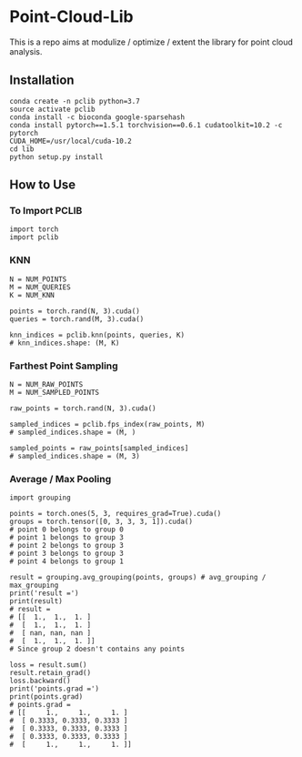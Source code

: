 # Point-Cloud-Lib

This is a repo aims at modulize / optimize / extent the library for point cloud analysis.

## Installation
```
conda create -n pclib python=3.7
source activate pclib
conda install -c bioconda google-sparsehash
conda install pytorch==1.5.1 torchvision==0.6.1 cudatoolkit=10.2 -c pytorch
CUDA_HOME=/usr/local/cuda-10.2
cd lib
python setup.py install
```

## How to Use

### To Import PCLIB
```
import torch
import pclib
```

### KNN
```
N = NUM_POINTS
M = NUM_QUERIES
K = NUM_KNN

points = torch.rand(N, 3).cuda()
queries = torch.rand(M, 3).cuda()

knn_indices = pclib.knn(points, queries, K)
# knn_indices.shape: (M, K)
```

### Farthest Point Sampling
```
N = NUM_RAW_POINTS
M = NUM_SAMPLED_POINTS

raw_points = torch.rand(N, 3).cuda()

sampled_indices = pclib.fps_index(raw_points, M)
# sampled_indices.shape = (M, )

sampled_points = raw_points[sampled_indices]
# sampled_indices.shape = (M, 3)
```

### Average / Max Pooling
```
import grouping

points = torch.ones(5, 3, requires_grad=True).cuda()
groups = torch.tensor([0, 3, 3, 3, 1]).cuda()
# point 0 belongs to group 0
# point 1 belongs to group 3
# point 2 belongs to group 3
# point 3 belongs to group 3
# point 4 belongs to group 1

result = grouping.avg_grouping(points, groups) # avg_grouping / max_grouping
print('result =')
print(result)
# result = 
# [[  1.,  1.,  1. ]
#  [  1.,  1.,  1. ]
#  [ nan, nan, nan ]
#  [  1.,  1.,  1. ]]
# Since group 2 doesn't contains any points

loss = result.sum()
result.retain_grad()
loss.backward()
print('points.grad =')
print(points.grad)
# points.grad = 
# [[     1.,     1.,     1. ]
#  [ 0.3333, 0.3333, 0.3333 ]
#  [ 0.3333, 0.3333, 0.3333 ]
#  [ 0.3333, 0.3333, 0.3333 ]
#  [     1.,     1.,     1. ]]

```




